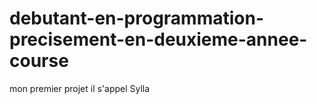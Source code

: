 # debutant-en-programmation-precisement-en-deuxieme-annee-course
mon premier projet il s'appel Sylla
